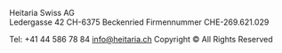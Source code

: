 Heitaria Swiss AG                 
Ledergasse 42
CH-6375 Beckenried
Firmennummer CHE-269.621.029

Tel:  +41 44 586 78 84
info@heitaria.ch
Copyright ©  All Rights Reserved

